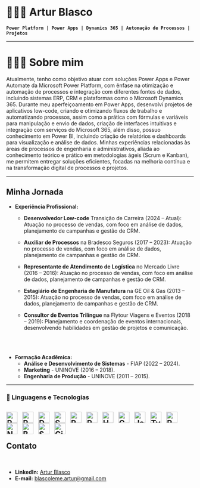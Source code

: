 # 👩🏻‍💻 Artur Blasco

**`Power Platform | Power Apps | Dynamics 365 | Automação de Processos | Projetos`**

---

# 👩🏻‍💻 Sobre mim

Atualmente, tenho como objetivo atuar com soluções Power Apps e Power Automate da Microsoft Power
Platform, com ênfase na otimização e automação de processos e integração com diferentes fontes de dados,
incluindo sistemas ERP, CRM e plataformas como o Microsoft Dynamics 365.
Durante meu aperfeiçoamento em Power Apps, desenvolvi projetos de aplicativos low-code, criando e
otimizando fluxos de trabalho e automatizando processos, assim como a prática com fórmulas e variáveis
para manipulação e envio de dados, criação de interfaces intuitivas e integração com serviços do Microsoft
365, além disso, possuo conhecimento em Power BI, incluindo criação de relatórios e dashboards para
visualização e análise de dados.
Minhas experiências relacionadas às áreas de processos de engenharia e administrativos, aliada ao
conhecimento teórico e prático em metodologias ágeis (Scrum e Kanban), me permitem entregar soluções
eficientes, focadas na melhoria contínua e na transformação digital de processos e projetos.

---
## Minha Jornada<br/>

- **Experiência Profissional:**


  - **Desenvolvedor Low-code** Transição de Carreira (2024 – Atual): Atuação no processo de vendas, com foco em análise de dados, planejamento de campanhas e gestão de CRM.

  - **Auxiliar de Processos** na Bradesco Seguros (2017 – 2023): Atuação no processo de vendas, com foco em análise de dados, planejamento de campanhas e gestão de CRM.

  - **Representante de Atendimento de Logística** no Mercado Livre (2016 – 2016): Atuação no processo de vendas, com foco em análise de dados, planejamento de campanhas e gestão de CRM.

  - **Estagiário de Engenharia de Manufatura** na GE Oil & Gas (2013 – 2015): Atuação no processo de vendas, com foco em análise de dados, planejamento de campanhas e gestão de CRM.




  - **Consultor de Eventos Trilíngue** na Flytour Viagens e Eventos (2018 – 2019): Planejamento e coordenação de eventos internacionais, desenvolvendo habilidades em gestão de projetos e comunicação.

<br/><br/>

- **Formação Acadêmica:**
  - **Análise e Desenvolvimento de Sistemas** - FIAP (2022 – 2024).
  - **Marketing** - UNINOVE (2016 – 2018). 
  - **Engenharia de Produção** - UNINOVE (2011 – 2015).

---


### 🤖 Linguagens e Tecnologias


<img 
    align="left" 
    alt="PowerApps" 
    title="PowerApps"
    width="30px" 
    style="padding-right: 10px;" 
    src="https://img.icons8.com/?size=100&id=dFQ55kLSmeny&format=png&color=000000" 
/>
<img 
    align="left" 
    alt="PowerAutomate" 
    title="PowerAutomate"
    width="30px" 
    style="padding-right: 10px;" 
    src="https://img.icons8.com/?size=100&id=kTTt25v6Drpd&format=png&color=000000" 
/>
<img 
    align="left" 
    alt="Dynamics365" 
    title="Dynamics365"
    width="30px" 
    style="padding-right: 10px;" 
    src="https://img.icons8.com/?size=100&id=YmsY6xkp6wCZ&format=png&color=000000" 
/>
<img 
    align="left" 
    alt="SQL" 
    title="SQL"
    width="30px" 
    style="padding-right: 10px;" 
    src="https://img.icons8.com/?size=100&id=J6KcaRLsTgpZ&format=png&color=000000" 
/>
<img 
    align="left" 
    alt="Python" 
    title="Python"
    width="30px" 
    style="padding-right: 10px;" 
    src="https://cdn.jsdelivr.net/gh/devicons/devicon@latest/icons/python/python-original.svg" 
/>
<img 
    align="left" 
    alt="PowerBi" 
    title="PowerBi"
    width="30px" 
    style="padding-right: 10px;" 
    src="https://img.icons8.com/?size=100&id=Ny0t2MYrJ70p&format=png&color=000000" 
/>
<img 
    align="left" 
    alt="HTML"
    title="HTML" 
    width="30px" 
    style="padding-right: 10px;" 
    src="https://cdn.jsdelivr.net/gh/devicons/devicon@latest/icons/html5/html5-original.svg" 
/>
<img 
    align="left" 
    alt="CSS" 
    title="CSS"
    width="30px" 
    style="padding-right: 10px;" 
    src="https://cdn.jsdelivr.net/gh/devicons/devicon@latest/icons/css3/css3-original.svg" 
/>
<img 
    align="left" 
    alt="JavaScript" 
    title="JavaScript"
    width="30px" 
    style="padding-right: 10px;" 
    src="https://cdn.jsdelivr.net/gh/devicons/devicon@latest/icons/javascript/javascript-original.svg" 
/>
<img 
    align="left" 
    alt="TypeScript"
    title="TypeScript" 
    width="30px" 
    style="padding-right: 10px;" 
    src="https://cdn.jsdelivr.net/gh/devicons/devicon@latest/icons/typescript/typescript-original.svg" 
/>
<img 
    align="left" 
    alt="React"
    title="React" 
    width="30px" 
    style="padding-right: 10px;" 
    src="https://cdn.jsdelivr.net/gh/devicons/devicon@latest/icons/react/react-original.svg" 
/>
<img 
    align="left" 
    alt="Next.js" 
    title="Next.js"
    width="30px" 
    style="padding-right: 10px;" 
    src="https://cdn.jsdelivr.net/gh/devicons/devicon@latest/icons/nextjs/nextjs-original.svg" 
/>
<img 
    align="left" 
    alt="Bootstrap"
    title="Bootstrap" 
    width="30px" 
    style="padding-right: 10px;" 
    src="https://cdn.jsdelivr.net/gh/devicons/devicon@latest/icons/bootstrap/bootstrap-original.svg" 
/>
<img 
    align="left" 
    alt="SharePoint" 
    title="SharePoint"
    width="30px" 
    style="padding-right: 10px;" 
    src="https://img.icons8.com/?size=100&id=117558&format=png&color=000000" 
/>
<img 
    align="left" 
    alt="Git" 
    title="Git"
    width="30px" 
    style="padding-right: 10px;" 
    src="https://cdn.jsdelivr.net/gh/devicons/devicon@latest/icons/git/git-original.svg" 
/>
<br/>
<br/>
---

## Contato
<br/>

- **LinkedIn:** [Artur Blasco](https://www.linkedin.com/in/artur-blascoleme/)
- **E-mail:** blascoleme.artur@gmail.com
